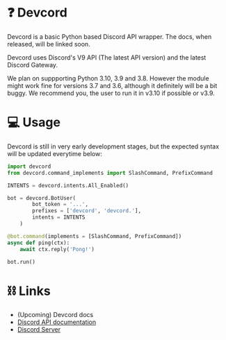 # ❓ Devcord

Devcord is a basic Python based Discord API wrapper. The docs, when released, will be linked soon.

Devcord uses Discord's V9 API (The latest API version) and the latest Discord Gateway.

We plan on suppporting Python 3.10, 3.9 and 3.8. However the module might work fine for versions 3.7 and 3.6, although it definitely will be a bit buggy. We recommend you, the user to run it in v3.10 if possible or v3.9.

# 💻 Usage

Devcord is still in very early development stages, but the expected syntax will be updated everytime below:

```py
import devcord
from devcord.command_implements import SlashCommand, PrefixCommand

INTENTS = devcord.intents.All_Enabled()

bot = devcord.BotUser(
        bot_token = '...',
        prefixes = ['devcord', 'devcord.'],
        intents = INTENTS
    )

@bot.command(implements = [SlashCommand, PrefixCommand])
async def ping(ctx):
    await ctx.reply('Pong!')

bot.run()
```

# ⛓ Links

- (Upcoming) Devcord docs 
- [Discord API documentation](https://discord.com/developers/docs)
- [Discord Server](https://discord.gg/bTnheyspUm)
